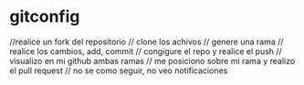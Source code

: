 # gitconfig
//realice un fork del repositorio 
// clone los achivos
// genere una rama
// realice los cambios, add, commit
// congigure el repo y realice el push
// visualizo en mi github ambas ramas
// me posiciono sobre mi rama y realizo el pull request
// no se como seguir, no veo notificaciones
